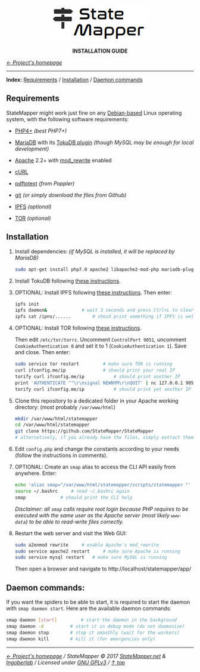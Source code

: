 <p align="center" id="top">
	<a href="https://github.com/StateMapper/StateMapper" title="Go to the project's homepage"><img src="../../app/assets/images/logo/logo-black-big.png" /></a>
</p>
<p align="center">
	<strong>INSTALLATION GUIDE</strong>
</p>

*[&larr; Project's homepage](https://github.com/StateMapper/StateMapper#top)*

-----

**Index:** [Requirements](#requirements) / [Installation](#installation) / [Daemon commands](#daemon-commands)


## Requirements

StateMapper might work just fine on any [Debian-based](https://www.debian.org/derivatives/) Linux operating system, with the following software requirements:

* [PHP4+](http://php.net/) *(best PHP7+)*
* [MariaDB](https://mariadb.com/) with its [TokuDB plugin](https://mariadb.com/kb/en/library/tokudb/) *(though MySQL may be enough for local development)*
* [Apache](https://httpd.apache.org/) 2.2+ with [mod_rewrite](http://httpd.apache.org/docs/current/mod/mod_rewrite.html) enabled
* [cURL](http://php.net/manual/en/intro.curl.php)
* [pdftotext](https://poppler.freedesktop.org/) *(from Poppler)*
* [git](https://git-scm.com/docs/gittutorial) *(or simply download the files from Github)*

* [IPFS](https://ipfs.io/ "InterPlanetary File System") *(optional)*
* [TOR](https://www.torproject.org/ "The TOR Project") *(optional)*


## Installation

1. Install dependencies: *(if MySQL is installed, it will be replaced by MariaDB)*
   ```bash
   sudo apt-get install php7.0 apache2 libapache2-mod-php mariadb-plugin-tokudb php-mcrypt php-mysql curl poppler-utils git
   ```

2. Install TokuDB following [these instructions](https://mariadb.com/kb/en/library/enabling-tokudb/). 

3. OPTIONAL: Install IPFS following [these instructions](https://ipfs.io/docs/install/). Then enter:

   ```bash
   ipfs init
   ipfs daemon& 			# wait 3 seconds and press Ctrl+L to clear the screen
   ipfs cat /ipns/...... 		# shoud print something if IPFS is well configured
   ```

4. OPTIONAL: Install TOR following [these instructions](https://www.torproject.org/docs/debian.html.en).  
   
   Then edit ```/etc/tor/torrc```. Uncomment ```ControlPort 9051```, uncomment ```CookieAuthentication 0``` and set it to 1 (```CookieAuthentication 1```). Save and close. Then enter:  

   ```bash
   sudo service tor restart	 		# make sure TOR is running
   curl ifconfig.me/ip				# should print your real IP
   torify curl ifconfig.me/ip			# should print another IP
   print 'AUTHENTICATE ""\r\nsignal NEWNYM\r\nQUIT' | nc 127.0.0.1 9051
   torify curl ifconfig.me/ip 			# should print yet another IP
   ```

5. Clone this repository to a dedicated folder in your Apache working directory: (most probably ```/var/www/html```)

   ```bash
   mkdir /var/www/html/statemapper
   cd /var/www/html/statemapper
   git clone https://github.com/StateMapper/StateMapper
   # alternatively, if you already have the files, simply extract them to /var/www/html/statemapper
   ```

6. Edit ```config.php``` and change the constants according to your needs (follow the instructions in comments).

7. OPTIONAL: Create an ```smap``` alias to access the CLI API easily from anywhere. Enter:

   ```bash 
   echo 'alias smap="/var/www/html/statemapper/scripts/statemapper "' >> ~/.bashrc
   source ~/.bashrc		# read ~/.bashrc again
   smap				# should print the CLI help
   ```
   
   *Disclaimer: all ```smap``` calls require root login because PHP requires to be executed with the same user as the Apache server (most likely ```www-data```) to be able to read-write files correctly.*


8. Restart the web server and visit the Web GUI:

   ```bash
   sudo a2enmod rewrite		# enable Apache's mod_rewrite
   sudo service apache2 restart 	# make sure Apache is running
   sudo service mysql restart 	# make sure MySQL is running
   ```
   Then open a browser and navigate to http://localhost/statemapper/app/


## Daemon commands:

If you want the spiders to be able to start, it is required to start the daemon with ```smap daemon start```. Here are the available daemon commands:

```bash
smap daemon [start] 		# start the daemon in the background
smap daemon -d 			# start it in debug mode (do not daemonize)
smap daemon stop 		# stop it smoothly (wait for the workers)
smap daemon kill 		# kill it (for emergencies only)
```

-----

*[&larr; Project's homepage](https://github.com/StateMapper/StateMapper#top) / StateMapper &copy; 2017 [StateMapper.net](https://statemapper.net) & [Ingoberlab](https://hacklab.ingobernable.net) / Licensed under [GNU GPLv3](../../COPYING) / [&uarr; top](#top)*
